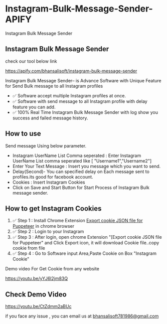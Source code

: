 # Instagram-Bulk-Message-Sender-APIFY
Instagram Bulk Message Sender

## Instagram Bulk Message Sender
check our tool below link

https://apify.com/bhansalisoft/instagram-bulk-message-sender

Instagram Bulk Message Sender– is Advance Software with Unique Feature for Send Bulk message to all Instagram profiles


- ✅ Software accept multiple Instagram profiles at once.
- ✅ Software with send message to all Instagram profile with delay feature you can add.
- ✅ 100% Real Time Instagram Bulk Message Sender with log show you success and failed message history.


## How to use
Send message  Using below parameter.
- Instagram UserName List Comma seperated :  Enter Instagram UserName List comma seperated like 
[ "Username1","Username2"]
- Enter Your Text Message : Insert you message which you want to send.
- Delay(Second)- You can specified delay on Each message sent to profiles.its good for facebook account.
- Cookies : Insert Instagram Cookies 
- Click on Save and Start Button for Start Process of Instagram Bulk message sender.  

## How to get Instagram Cookies

1. ✅ Step 1 :  Install Chrome Extension [Export cookie JSON file for Puppeteer](https://chromewebstore.google.com/detail/export-cookie-json-file-f/nmckokihipjgplolmcmjakknndddifde/reviews) in chrome browser
2. ✅ Step 2 :  Login to your Instagram
3. ✅ Step 3 :  After login, open chrome Extension "[Export cookie JSON file for Puppeteer"  and Click Export icon, it will download Cookie  file..copy cookie from file
4. ✅ Step 4 :  Go to Software input Area,Paste Cookie on Box "Instagram Cookie" 
       
Demo video For Get Cookie from any website

https://youtu.be/yYJ6l2jm83Q

       

## Check Demo Video

https://youtu.be/CtZdmm2aBUc




if you face any issue , you can email us at bhansalisoft781986@gmail.com
